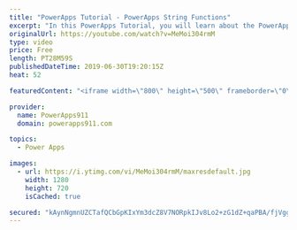 ```yaml
---
title: "PowerApps Tutorial - PowerApps String Functions"
excerpt: "In this PowerApps Tutorial, you will learn about the PowerApps String Functions. Often times you find your self needing to manipulate text with PowerApps and this is how you do it. Functions include:  Left, Right, Mid, Find, Replace, Upper, Lower, Proper, StartsWith, EndsWith, and more.  To learn more"
originalUrl: https://youtube.com/watch?v=MeMoi304rmM
type: video
price: Free
length: PT28M59S
publishedDateTime: 2019-06-30T19:20:15Z
heat: 52

featuredContent: "<iframe width=\"800\" height=\"500\" frameborder=\"0\" src=\"https://www.youtube.com/embed/MeMoi304rmM\" allow=\"accelerometer; autoplay; encrypted-media; gyroscope; picture-in-picture\" allowfullscreen></iframe>"

provider:
  name: PowerApps911
  domain: powerapps911.com

topics:
  - Power Apps

images:
  - url: https://i.ytimg.com/vi/MeMoi304rmM/maxresdefault.jpg
    width: 1280
    height: 720
    isCached: true

secured: "kAynNgmnUZCTafQCbGpKIxYm3dcZ8V7NORpkIJv8Lo2+zG1dZ+qaPBA/fjVggOnABgTnZ1a7gWdwzsD9mhRsf3iWtnsCYBmyJQMCEu03Jt9RjITsmCBN7jK+8bQ7WbO+iag4/me8hBCMrjrQJHArlVLygs97geeYWrOYiF3rs3St8jsXF+eOvssfnRr5OBwHLQbYQhRThL8gDexvMHYCgzEDRwa1a0tjM4wGpswg5w/l0pV4iJgR1Zq0db87xmVjsVvmXoFhNc18QKoSvdzIg9f2bfambdVJQtI1Pphe5pF927gThvw/TiHeAWXAR0ov+fB7FMDwG1JohKSqZRP5UwGhU20zgsKKdmStNH/hyiBMKYVvCSbvjZv5uwJY7izWcDgX4+HgO9h3QxTqYnNjyJl129PPS/34bZzv8ybd8UQ=;xu1A34rVyAmx6b3oGnh/rg=="
---
```



